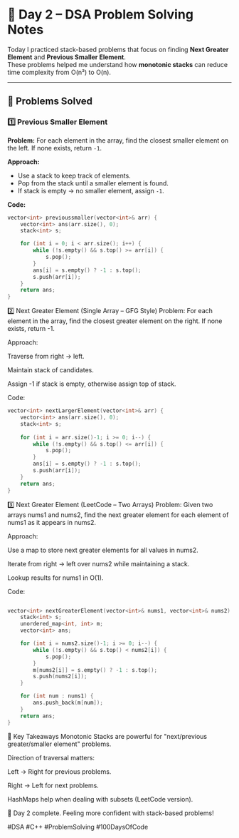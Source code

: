 # 🚀 Day 2 – DSA Problem Solving Notes

Today I practiced stack-based problems that focus on finding **Next Greater Element** and **Previous Smaller Element**.  
These problems helped me understand how **monotonic stacks** can reduce time complexity from O(n²) to O(n).

---

## 📝 Problems Solved

### 1️⃣ Previous Smaller Element
**Problem:** For each element in the array, find the closest smaller element on the left. If none exists, return `-1`.

**Approach:**
- Use a stack to keep track of elements.
- Pop from the stack until a smaller element is found.
- If stack is empty → no smaller element, assign `-1`.

**Code:**
```cpp
vector<int> previoussmaller(vector<int>& arr) {
    vector<int> ans(arr.size(), 0);
    stack<int> s;

    for (int i = 0; i < arr.size(); i++) {
        while (!s.empty() && s.top() >= arr[i]) {
            s.pop();
        }
        ans[i] = s.empty() ? -1 : s.top();
        s.push(arr[i]);
    }
    return ans;
}

```

2️⃣ Next Greater Element (Single Array – GFG Style)
Problem: For each element in the array, find the closest greater element on the right. If none exists, return -1.

Approach:

Traverse from right → left.

Maintain stack of candidates.

Assign -1 if stack is empty, otherwise assign top of stack.

Code:

```cpp
vector<int> nextLargerElement(vector<int>& arr) {
    vector<int> ans(arr.size(), 0);
    stack<int> s;
    
    for (int i = arr.size()-1; i >= 0; i--) {
        while (!s.empty() && s.top() <= arr[i]) {
            s.pop();
        }
        ans[i] = s.empty() ? -1 : s.top();
        s.push(arr[i]);
    }
    return ans;
}

```

3️⃣ Next Greater Element (LeetCode – Two Arrays)
Problem:
Given two arrays nums1 and nums2, find the next greater element for each element of nums1 as it appears in nums2.

Approach:

Use a map to store next greater elements for all values in nums2.

Iterate from right → left over nums2 while maintaining a stack.

Lookup results for nums1 in O(1).

Code:

```cpp

vector<int> nextGreaterElement(vector<int>& nums1, vector<int>& nums2) {
    stack<int> s;
    unordered_map<int, int> m;
    vector<int> ans;

    for (int i = nums2.size()-1; i >= 0; i--) {
        while (!s.empty() && s.top() < nums2[i]) {
            s.pop();
        }
        m[nums2[i]] = s.empty() ? -1 : s.top();
        s.push(nums2[i]);
    }

    for (int num : nums1) {
        ans.push_back(m[num]);
    }
    return ans;
}
```

🔑 Key Takeaways
Monotonic Stacks are powerful for "next/previous greater/smaller element" problems.

Direction of traversal matters:

Left → Right for previous problems.

Right → Left for next problems.

HashMaps help when dealing with subsets (LeetCode version).

📌 Day 2 complete. Feeling more confident with stack-based problems!


#DSA #C++ #ProblemSolving #100DaysOfCode